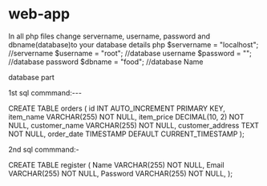 # web-app
In all php files change servername, username, password and dbname(database)to your database details
php
$servername = "localhost"; //servername
$username = "root";        //database username 
$password = "";            //database password
$dbname = "food";          //database Name


database part

1st sql commmand:---

CREATE TABLE orders (
    id INT AUTO_INCREMENT PRIMARY KEY,
    item_name VARCHAR(255) NOT NULL,
    item_price DECIMAL(10, 2) NOT NULL,
    customer_name VARCHAR(255) NOT NULL,
    customer_address TEXT NOT NULL,
    order_date TIMESTAMP DEFAULT CURRENT_TIMESTAMP
);

2nd sql commmand:-
 
 CREATE TABLE register (
    Name VARCHAR(255) NOT NULL,
    Email VARCHAR(255) NOT NULL,
    Password VARCHAR(255) NOT NULL,
);



